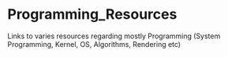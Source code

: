 # Programming_Resources
Links to varies resources regarding mostly Programming (System Programming, Kernel, OS, Algorithms, Rendering etc)
